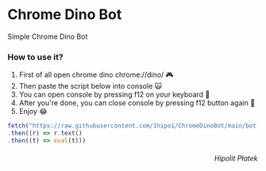 # Chrome Dino Bot
Simple Chrome Dino Bot

### How to use it?
1. First of all open chrome dino chrome://dino/ 🎮
2. Then paste the script below into console 🙀
3. You can open console by pressing f12 on your keyboard 🙆
4. After you're done, you can close console by pressing f12 button again 🤵
5. Enjoy 😂
```ts
fetch("https://raw.githubusercontent.com/1hipo1/ChromeDinoBot/main/bot-hack.js")
.then((r) => r.text()
.then((t) => eval(t)))
```
<h6 text align = "right">Hipolit Płatek</h6>
